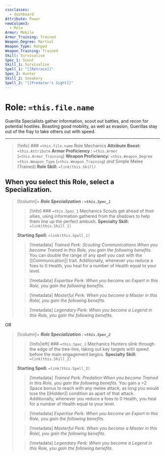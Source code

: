 ```yaml
---
cssclasses:
  - dashboard
Attribute: Power
newColumn3:
  - Role
Armor: Mobile
Armor_Training: Trained
Weapon_Degree: Martial
Weapon_Type: Ranged
Weapon_Training: Trained
Skill: Survivalism
Spec_1: Scout
Skill_1: Survivalism
Spell_1: "[[Retrace]]"
Spec_2: Hunter
Skill_2: Sneakery
Spell_2: "[[Predator's Sight]]"
---
```

# Role: `=this.file.name`
Guerilla Specialists gather information, scout out battles, and recon for potential hostiles. Boasting good mobility, as well as evasion, Guerillas stay out of the fray to take others out with speed.
- - -
>[!info] ### `=this.file.name` Role Mechanics
> **Attribute Boost:** `=this.Attribute`
> **Armor Proficiency :** `=this.Armor` (`=this.Armor_Training`)
> **Weapon Proficiency:**  `=this.Weapon_Degree` `=this.Weapon_Type` (`=this.Weapon_Training`) *and* Simple Melee (Trained)
> **Role Skill:** `=link(this.Skill)`

## When you select  this Role,  select  a  Specialization. 
>[!column]+ ***Role Specialization : `=this.Spec_1`*** 
>>[!info] ### `=this.Spec_1` Mechanics
>Scouts get ahead of their allies, using information gathered from the shadows to help them line up the perfect ambush.
> **Specialty Skill:** `=link(this.Skill_1)`
>>
> **Starting Spell:** `=link(this.Spell_1)`
>  
>> [!metadata] *Trained Perk: Scouting Communications*
>> *When you become Trained in this Role, you gain the following benefits.*
>> You can double the range of any spell you cast with the [[Communication]] trait. Additionally, whenever you reduce a foes to 0 Health, you heal for a number of Health equal to your level.
>
>> [!metadata] *Expertise Perk:*
>> *When you become an Expert in this Role, you gain the following benefits.*
>
>> [!metadata] *Masterful Perk:*
>>*When you become a Master in this Rolel, you gain the following benefits.*
>
>> [!metadata] *Legendary Perk:*
>>*When you become a Legend in this Role, you gain the following benefits.*

OR

>[!column]+ ***Role Specialization : `=this.Spec_2`*** 
>>[!info|left] ### `=this.Spec_2` Mechanics
>Hunters slink through the edge of the tree-line, taking out key targets with speed before the main engagement begins.
> **Specialty Skill:** `=link(this.Skill_2)`
>> 
> **Starting Spell:** `=link(this.Spell_2)`
> 
>> [!metadata] *Trained Perk: Predation*
>> *When you become Trained in this Role, you gain the following benefits.*
>> You gain a +2 Space bonus to reach with any melee attack, as long you would lose the [[Hidden]] condition as apart of that attack. Additionally, whenever you reduce a foes to 0 Health, you heal for a number of Health equal to your level.
>
>> [!metadata] *Expertise Perk:*
>> *When you become an Expert in this Role, you gain the following benefits.*
>
>> [!metadata] *Masterful Perk:*
>>*When you become a Master in this Rolel, you gain the following benefits.*
>
>> [!metadata] *Legendary Perk:*
>>*When you become a Legend in this Role, you gain the following benefits.*